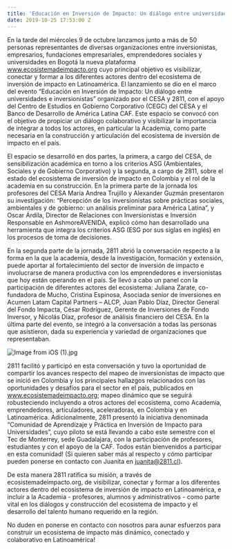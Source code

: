 ```yaml
---
title: 'Educación en Inversión de Impacto: Un diálogo entre universidades e inversionistas'
date: 2019-10-25 17:53:00 Z
---
```


En la tarde del miércoles 9 de octubre lanzamos junto a más de 50 personas representantes de diversas organizaciones entre inversionistas, empresarios, fundaciones empresariales, emprendedores sociales y universidades en Bogotá la nueva plataforma www.ecosistemadeimpacto.org cuyo principal objetivo es visibilizar, conectar y formar a los diferentes actores dentro del ecosistema de inversión de impacto en Latinoamérica. El lanzamiento se dio en el marco del evento “Educación en Inversión de Impacto: Un diálogo entre universidades e inversionistas” organizado por el CESA y 2811, con el apoyo del Centro de Estudios en Gobierno Corporativo (CEGC) del CESA y el Banco de Desarrollo de América Latina CAF. Este espacio se convocó con el objetivo de propiciar un diálogo colaborativo y visibilizar la importancia de integrar a todos los actores, en particular la Academia, como parte necesaria en la construcción y articulación del ecosistema de inversión de impacto en el país. 

El espacio se desarrolló en dos partes, la primera, a cargo del CESA, de sensibilización académica en torno a los criterios ASG (Ambientales, Sociales y de Gobierno Corporativo) y la segunda, a cargo de 2811, sobre el estado del ecosistema de inversión de impacto en Colombia y el rol de la academia en su construcción. En la primera parte de la jornada los profesores del CESA María Andrea Trujillo  y Alexander Guzmán presentaron su investigación: “Percepción de los inversionistas sobre prácticas sociales, ambientales y de gobierno: un análisis preliminar para América Latina”, y Oscar Árdila, Director de Relaciones con Inversionistas e Inversión Responsable en AshmoreAVENIDA, explicó cómo han desarrollado una herramienta que integra los criterios ASG (ESG por sus siglas en inglés) en los procesos de toma de decisiones. 

En la segunda parte de la jornada, 2811 abrió la conversación respecto a la forma en la que la academia, desde la investigación, formación y extensión, puede aportar al fortalecimiento del sector de inversión de impacto e involucrarse de manera productiva con los emprendedores e inversionistas que hoy están operando en el país. Se llevó a cabo un panel con la participación de diferentes actores del ecosistema: Juliana Zarate, co-fundadora de Mucho, Cristina Espinosa, Asociada senior de inversiones en Acumen Latam Capital Partners – ALCP, Juan Pablo Díaz, Director General del Fondo Impacta, César Rodríguez, Gerente de Inversiones de Fondo Inversor, y Nicolás Díaz, profesor de análisis financiero del CESA. En la última parte del evento, se integró a la conversación a todas las personas que asistieron, dada su experiencia y variedad de organizaciones que representaban.

![Image from iOS (1).jpg](/uploads/Image%20from%20iOS%20(1).jpg)

2811 facilitó y participó en esta conversación y tuvo la oportunidad de compartir los avances respecto del mapeo de inversionistas de impacto que se inició en Colombia y los principales hallazgos relacionados con las oportunidades y desafíos para el sector en el país, publicados en www.ecosistemadeimpacto.org; mapeo dinámico que se seguirá robusteciendo incluyendo a otros actores del ecosistema, como Academia, emprendedores, articuladores, aceleradoras, en Colombia y en Latinoamérica. Adicionalmente, 2811 presentó la iniciativa denominada “Comunidad de Aprendizaje y Práctica en Inversión de Impacto para Universidades”, cuyo piloto se está llevando a cabo este semestre con el Tec de Monterrey, sede Guadalajara, con la participación de profesores, estudiantes y con el apoyo de la CAF. Todos están bienvenidos a participar en esta comunidad! (Si quieren saber más al respecto y cómo participar pueden ponerse en contacto con Juanita en  juanita@2811.cl). 

De esta manera 2811 ratifica su misión, a través de ecosistemadeimpacto.org, de visibilizar, conectar y formar a los diferentes actores dentro del ecosistema de inversión de impacto en Latinoamérica, e incluir a la Academia - profesores, alumnos y administrativos - como parte vital en los diálogos y construcción del ecosistema de impacto y el desarrollo del talento humano requerido en la región.

No duden en ponerse en contacto con nosotros para aunar esfuerzos para construir un ecosistema de impacto más dinámico, conectado y colaborativo en Latinoamérica! 
